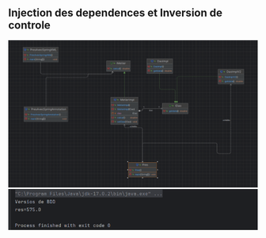 <h2>Injection des dependences et Inversion de controle</h2>
<img src="Captures/img_2.png">
<img src="Captures/img_1.png">
